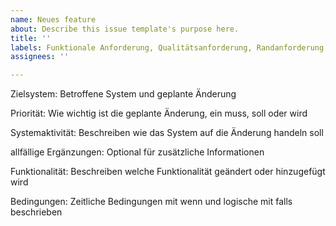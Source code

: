 ```yaml
---
name: Neues feature
about: Describe this issue template's purpose here.
title: ''
labels: Funktionale Anforderung, Qualitätsanforderung, Randanforderung
assignees: ''

---
```


Zielsystem: Betroffene System und geplante Änderung


Priorität: Wie wichtig ist die geplante Änderung, ein muss, soll oder wird


Systemaktivität: Beschreiben wie das System auf die Änderung handeln soll


allfällige Ergänzungen: Optional für zusätzliche Informationen


Funktionalität: Beschreiben welche Funktionalität geändert oder hinzugefügt wird


Bedingungen: Zeitliche Bedingungen mit wenn und logische mit falls beschrieben
